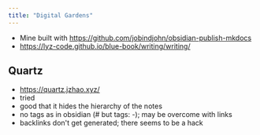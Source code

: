 ```yaml
---
title: "Digital Gardens"
---
```


- Mine built with https://github.com/jobindjohn/obsidian-publish-mkdocs
- https://lyz-code.github.io/blue-book/writing/writing/

## Quartz
- https://quartz.jzhao.xyz/
- tried
- good that it hides the hierarchy of the notes
- no tags as in obsidian (# but tags: -); may be overcome with links
- backlinks don't get generated; there seems to be a hack